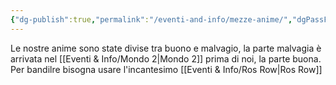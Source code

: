 ```yaml
---
{"dg-publish":true,"permalink":"/eventi-and-info/mezze-anime/","dgPassFrontmatter":true}
---
```


Le nostre anime sono state divise tra buono e malvagio, la parte malvagia è arrivata nel [[Eventi & Info/Mondo 2\|Mondo 2]] prima di noi, la parte buona.
Per bandilre bisogna usare l'incantesimo [[Eventi & Info/Ros Row\|Ros Row]]